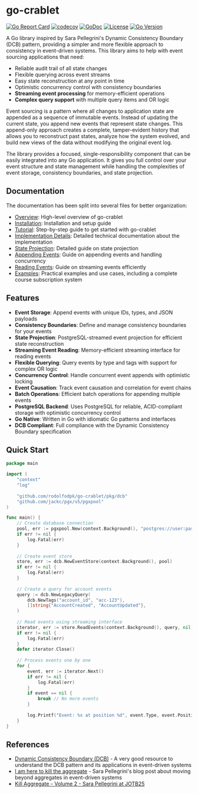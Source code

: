 # go-crablet

[![Go Report Card](https://goreportcard.com/badge/github.com/rodolfodpk/go-crablet)](https://goreportcard.com/report/github.com/rodolfodpk/go-crablet)
[![codecov](https://codecov.io/gh/rodolfodpk/go-crablet/branch/main/graph/badge.svg)](https://codecov.io/gh/rodolfodpk/go-crablet)
[![GoDoc](https://godoc.org/github.com/rodolfodpk/go-crablet?status.svg)](https://godoc.org/github.com/rodolfodpk/go-crablet)
[![License](https://img.shields.io/github/license/rodolfodpk/go-crablet)](https://github.com/rodolfodpk/go-crablet/blob/main/LICENSE)
[![Go Version](https://img.shields.io/github/go-mod/go-version/rodolfodpk/go-crablet)](https://github.com/rodolfodpk/go-crablet/blob/main/go.mod)

A Go library inspired by Sara Pellegrini's Dynamic Consistency Boundary (DCB) pattern, providing a simpler and more flexible approach to consistency in event-driven systems. This library aims to help with event sourcing applications that need:
- Reliable audit trail of all state changes
- Flexible querying across event streams
- Easy state reconstruction at any point in time
- Optimistic concurrency control with consistency boundaries
- **Streaming event processing** for memory-efficient operations
- **Complex query support** with multiple query items and OR logic

Event sourcing is a pattern where all changes to application state are appended as a sequence of immutable events. Instead of updating the current state, you append new events that represent state changes. This append-only approach creates a complete, tamper-evident history that allows you to reconstruct past states, analyze how the system evolved, and build new views of the data without modifying the original event log.

The library provides a focused, single-responsibility component that can be easily integrated into any Go application. It gives you full control over your event structure and state management while handling the complexities of event storage, consistency boundaries, and state projection.

## Documentation

The documentation has been split into several files for better organization:

- [Overview](docs/overview.md): High-level overview of go-crablet
- [Installation](docs/installation.md): Installation and setup guide
- [Tutorial](docs/tutorial.md): Step-by-step guide to get started with go-crablet
- [Implementation Details](docs/implementation.md): Detailed technical documentation about the implementation
- [State Projection](docs/state-projection.md): Detailed guide on state projection
- [Appending Events](docs/appending-events.md): Guide on appending events and handling concurrency
- [Reading Events](docs/reading-events.md): Guide on streaming events efficiently
- [Examples](docs/examples.md): Practical examples and use cases, including a complete course subscription system

## Features

- **Event Storage**: Append events with unique IDs, types, and JSON payloads
- **Consistency Boundaries**: Define and manage consistency boundaries for your events
- **State Projection**: PostgreSQL-streamed event projection for efficient state reconstruction
- **Streaming Event Reading**: Memory-efficient streaming interface for reading events
- **Flexible Querying**: Query events by type and tags with support for complex OR logic
- **Concurrency Control**: Handle concurrent event appends with optimistic locking
- **Event Causation**: Track event causation and correlation for event chains
- **Batch Operations**: Efficient batch operations for appending multiple events
- **PostgreSQL Backend**: Uses PostgreSQL for reliable, ACID-compliant storage with optimistic concurrency control
- **Go Native**: Written in Go with idiomatic Go patterns and interfaces
- **DCB Compliant**: Full compliance with the Dynamic Consistency Boundary specification

## Quick Start

```go
package main

import (
    "context"
    "log"
    
    "github.com/rodolfodpk/go-crablet/pkg/dcb"
    "github.com/jackc/pgx/v5/pgxpool"
)

func main() {
    // Create database connection
    pool, err := pgxpool.New(context.Background(), "postgres://user:pass@localhost/db")
    if err != nil {
        log.Fatal(err)
    }
    
    // Create event store
    store, err := dcb.NewEventStore(context.Background(), pool)
    if err != nil {
        log.Fatal(err)
    }
    
    // Create a query for account events
    query := dcb.NewLegacyQuery(
        dcb.NewTags("account_id", "acc-123"),
        []string{"AccountCreated", "AccountUpdated"},
    )
    
    // Read events using streaming interface
    iterator, err := store.ReadEvents(context.Background(), query, nil)
    if err != nil {
        log.Fatal(err)
    }
    defer iterator.Close()
    
    // Process events one by one
    for {
        event, err := iterator.Next()
        if err != nil {
            log.Fatal(err)
        }
        if event == nil {
            break // No more events
        }
        
        log.Printf("Event: %s at position %d", event.Type, event.Position)
    }
}
```

## References

- [Dynamic Consistency Boundary (DCB)](https://dcb.events/) - A very good resource to understand the DCB pattern and its applications in event-driven systems
- [I am here to kill the aggregate](https://sara.event-thinking.io/2023/04/kill-aggregate-chapter-1-I-am-here-to-kill-the-aggregate.html) - Sara Pellegrini's blog post about moving beyond aggregates in event-driven systems
- [Kill Aggregate - Volume 2 - Sara Pellegrini at JOTB25](https://www.youtube.com/watch?v=AQ5fk4D3u9I)
